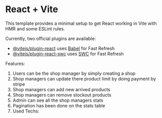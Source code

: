 # React + Vite

This template provides a minimal setup to get React working in Vite with HMR and some ESLint rules.

Currently, two official plugins are available:

- [@vitejs/plugin-react](https://github.com/vitejs/vite-plugin-react/blob/main/packages/plugin-react/README.md) uses [Babel](https://babeljs.io/) for Fast Refresh
- [@vitejs/plugin-react-swc](https://github.com/vitejs/vite-plugin-react-swc) uses [SWC](https://swc.rs/) for Fast Refresh
<p>Features:</p>
<ol>
  <li>Users can be the shop manager by simply creating a shop</li>
  <li>Shop managers can update there product limit by doing payment by stripe</li>
  <li>Shop managers can add new arrived products</li>
  <li>Shop managers can remove stockout products</li>
  <li>Admin can see all the shop managers stats</li>
  <li>Pagination has been done on the stats table</li>
  <li>Used Techs:</li>
  
</ol>
